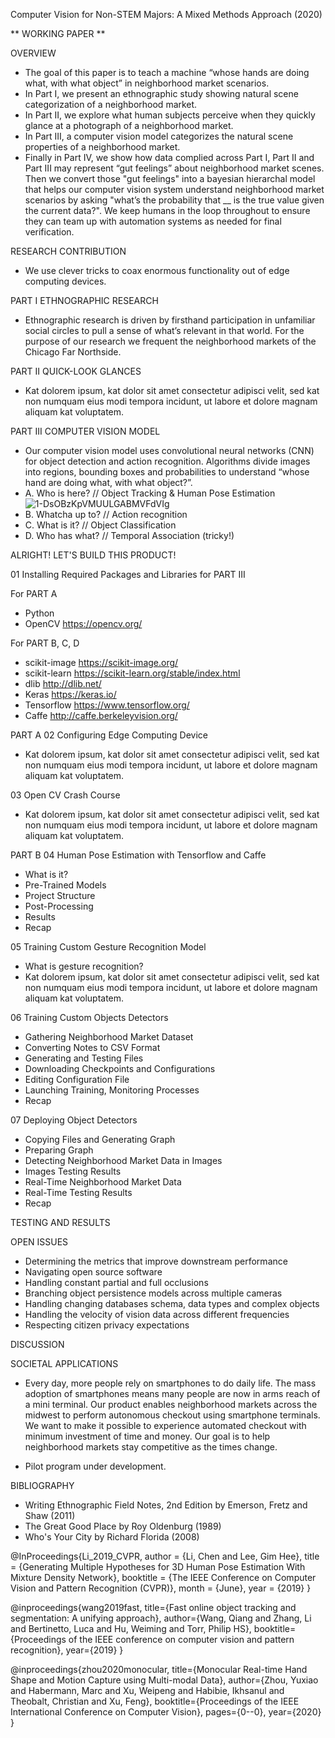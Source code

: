Computer Vision for Non-STEM Majors: A Mixed Methods Approach (2020) 

** WORKING PAPER ** 

OVERVIEW

* The goal of this paper is to teach a machine “whose hands are doing what, with what object” in neighborhood market scenarios.  
* In Part I, we present an ethnographic study showing natural scene categorization of a neighborhood market.
* In Part II, we explore what human subjects perceive when they quickly glance at a photograph of a neighborhood market.
* In Part III, a computer vision model categorizes the natural scene properties of a neighborhood market.
* Finally in Part IV, we show how data complied across Part I, Part II and Part III may represent “gut feelings” about neighborhood market scenes.  Then we convert those "gut feelings" into a bayesian hierarchal model that helps our computer vision system understand neighborhood market scenarios by asking "what’s the probability that __ is the true value given the current data?".  We keep humans in the loop throughout to ensure they can team up with automation systems as needed for final verification.

RESEARCH CONTRIBUTION
* We use clever tricks to coax enormous functionality out of edge computing devices.

PART I ETHNOGRAPHIC RESEARCH
* Ethnographic research is driven by firsthand participation in unfamiliar social circles to pull a sense of what’s relevant in that world. For the purpose of our research we frequent the neighborhood markets of the Chicago Far Northside.

PART II QUICK-LOOK GLANCES
* Kat dolorem ipsum, kat dolor sit amet consectetur adipisci velit, sed kat non numquam eius modi tempora incidunt, ut labore et dolore magnam aliquam kat voluptatem.

PART III COMPUTER VISION MODEL
* Our computer vision model uses convolutional neural networks (CNN) for object detection and action recognition. Algorithms divide images into regions, bounding boxes and probabilities to understand “whose hand are doing what, with what object?”. 
* A.  Who is here? // Object Tracking & Human Pose Estimation
![1-DsOBzKpVMUULGABMVFdVIg](https://user-images.githubusercontent.com/40745550/82587139-40865d00-9b5e-11ea-8dfa-6bcd8757e3ec.jpeg)
* B. Whatcha up to? // Action recognition
* C. What is it? // Object Classification
* D. Who has what? // Temporal Association (tricky!)

ALRIGHT! LET'S BUILD THIS PRODUCT!

01 Installing Required Packages and Libraries for PART III

For PART A
* Python 
* OpenCV https://opencv.org/

For PART B, C, D
* scikit-image https://scikit-image.org/
* scikit-learn https://scikit-learn.org/stable/index.html
* dlib http://dlib.net/
* Keras https://keras.io/
* Tensorflow https://www.tensorflow.org/
* Caffe http://caffe.berkeleyvision.org/

PART A
02 Configuring Edge Computing Device 
* Kat dolorem ipsum, kat dolor sit amet consectetur adipisci velit, sed kat non numquam eius modi tempora incidunt, ut labore et dolore magnam aliquam kat voluptatem.

03 Open CV Crash Course 
* Kat dolorem ipsum, kat dolor sit amet consectetur adipisci velit, sed kat non numquam eius modi tempora incidunt, ut labore et dolore magnam aliquam kat voluptatem.

PART B
04  Human Pose Estimation with Tensorflow and Caffe 
* What is it?
* Pre-Trained Models  
* Project Structure
* Post-Processing
* Results
* Recap

05  Training Custom Gesture Recognition Model
* What is gesture recognition?
* Kat dolorem ipsum, kat dolor sit amet consectetur adipisci velit, sed kat non numquam eius modi tempora incidunt, ut labore et dolore magnam aliquam kat voluptatem.

06  Training Custom Objects Detectors 
* Gathering Neighborhood Market Dataset
* Converting Notes to CSV Format
* Generating and Testing Files
* Downloading Checkpoints and Configurations
* Editing Configuration File
* Launching Training, Monitoring Processes 
* Recap

07  Deploying Object Detectors 
* Copying Files and Generating Graph
* Preparing Graph
* Detecting Neighborhood Market Data in Images
* Images Testing Results 
* Real-Time Neighborhood Market Data 
* Real-Time Testing Results 
* Recap

TESTING AND RESULTS

OPEN ISSUES
* Determining the metrics that improve downstream performance
* Navigating open source software
* Handling constant partial and full occlusions
* Branching object persistence models across multiple cameras
* Handling changing databases schema, data types and complex objects
* Handling the velocity of vision data across different frequencies
* Respecting citizen privacy expectations

DISCUSSION

SOCIETAL APPLICATIONS
* Every day, more people rely on smartphones to do daily life.  The mass adoption of smartphones means many people are now in arms reach of a mini terminal. Our product enables neighborhood markets across the midwest to perform autonomous checkout using smartphone terminals.  We want to make it possible to experience automated checkout with minimum investment of time and money.  Our goal is to help neighborhood markets stay competitive as the times change. 

* Pilot program under development. 

BIBLIOGRAPHY

* Writing Ethnographic Field Notes, 2nd Edition by Emerson, Fretz and Shaw (2011) 
* The Great Good Place by Roy Oldenburg (1989)
* Who's Your City by Richard Florida (2008)

@InProceedings{Li_2019_CVPR,
author = {Li, Chen and Lee, Gim Hee},
title = {Generating Multiple Hypotheses for 3D Human Pose Estimation With Mixture Density Network},
booktitle = {The IEEE Conference on Computer Vision and Pattern Recognition (CVPR)},
month = {June},
year = {2019}
}

@inproceedings{wang2019fast,
    title={Fast online object tracking and segmentation: A unifying approach},
    author={Wang, Qiang and Zhang, Li and Bertinetto, Luca and Hu, Weiming and Torr, Philip HS},
    booktitle={Proceedings of the IEEE conference on computer vision and pattern recognition},
    year={2019}
}

@inproceedings{zhou2020monocular,
  title={Monocular Real-time Hand Shape and Motion Capture using Multi-modal Data},
  author={Zhou, Yuxiao and Habermann, Marc and Xu, Weipeng and Habibie, Ikhsanul and Theobalt, Christian and Xu, Feng},
  booktitle={Proceedings of the IEEE International Conference on Computer Vision},
  pages={0--0},
  year={2020}
}
